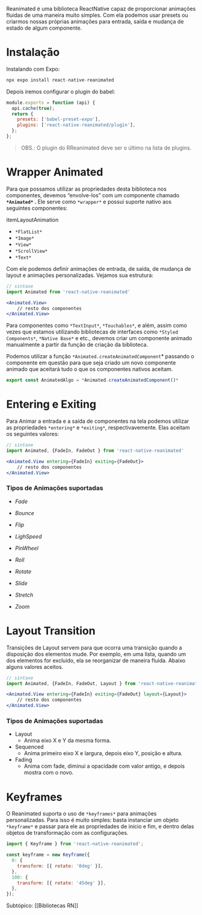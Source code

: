 Reanimated é uma biblioteca ReactNative capaz de proporcionar animações fluidas de uma maneira muito simples. Com ela podemos usar presets ou criarmos nossas próprias animações para entrada, saída e mudança de estado de algum componente.

# Instalação

Instalando com Expo:

```jsx
npx expo install react-native-reanimated
```

Depois iremos configurar o plugin do babel:

```jsx
module.exports = function (api) {
  api.cache(true);
  return {
    presets: ['babel-preset-expo'],
    plugins: ['react-native-reanimated/plugin'],
  };
};
```

> OBS.: O plugin do RReanimated deve ser o último na lista de plugins.

# Wrapper Animated

Para que possamos utilizar as propriedades desta biblioteca nos componentes, devemos “envolve-los” com um componente chamado **`*Animated*` .** Ele serve como `*wrapper*` e possui suporte nativo aos seguintes componentes:

itemLayoutAnimation

- `*FlatList*`
- `*Image*`
- `*View*`
- `*ScrollView*`
- `*Text*`

Com ele podemos definir animações de entrada, de saída, de mudança de layout e animações personalizadas. Vejamos sua estrutura:

```jsx
// sintaxe
import Animated from 'react-native-reanimated'

<Animated.View>
	// resto dos componentes
</Animated.View>
```

Para componentes como `*TextInput*`, `*Touchables*`, e além, assim como vezes que estamos utilizando bibliotecas de interfaces como `*Styled Components*`, `*Native Base*` e etc., devemos criar um componente animado manualmente a partir da função de criação da biblioteca.

Podemos utilizar a função `*Animated.createAnimatedComponent`* passando o componente em questão para que seja criado um novo componente animado que aceitará tudo o que os componentes nativos aceitam.

```jsx
export const AnimatedAlgo = *Animated.createAnimatedComponent()*
```

# Entering e Exiting

Para Animar a entrada e a saída de componentes na tela podemos utilizar as propriedades `*entering*` e `*exiting*`, respectivavemente. Elas aceitam os seguintes valores:

```jsx
// sintaxe
import Animated, {FadeIn, FadeOut } from 'react-native-reanimated'

<Animated.View entering={FadeIn} exiting={FadeOut}>
	// resto dos componentes
</Animated.View>
```

### Tipos de Animações suportadas

- _Fade_
    
- _Bounce_
    
- _Flip_
    
- _LighSpeed_
    
- _PinWheel_
    
- _Roll_
    
- _Rotate_
    
- _Slide_
    
- _Stretch_
    
- _Zoom_
    

# Layout Transition

Transições de Layout servem para que ocorra uma transição quando a disposição dos elementos mude. Por exemplo, em uma lista, quando um dos elementos for excluído, ela se reorganizar de maneira fluida. Abaixo alguns valores aceitos.

```jsx
// sintaxe
import Animated, {FadeIn, FadeOut, Layout } from 'react-native-reanimated'

<Animated.View entering={FadeIn} exiting={FadeOut} layout={Layout}>
	// resto dos componentes
</Animated.View>
```

### Tipos de Animações suportadas

- Layout
    - Anima eixo X e Y da mesma forma.
- Sequenced
    - Anima primeiro eixo X e largura, depois eixo Y, posição e altura.
- Fading
    - Anima com fade, diminui a opacidade com valor antigo, e depois mostra com o novo.

# Keyframes

O Reanimated suporta o uso de `*keyframes*` para animações personalizadas. Para isso é muito simples: basta instanciar um objeto `*keyframe*` e passar para ele as propriedades de inicio e fim, e dentro delas objetos de transformação com as configurações.

```jsx
import { Keyframe } from 'react-native-reanimated';

const keyframe = new Keyframe({
  0: {
    transform: [{ rotate: '0deg' }],
  },
  100: {
    transform: [{ rotate: '45deg' }],
  },
});
```

Subtópico: [[Bibliotecas RN]]


